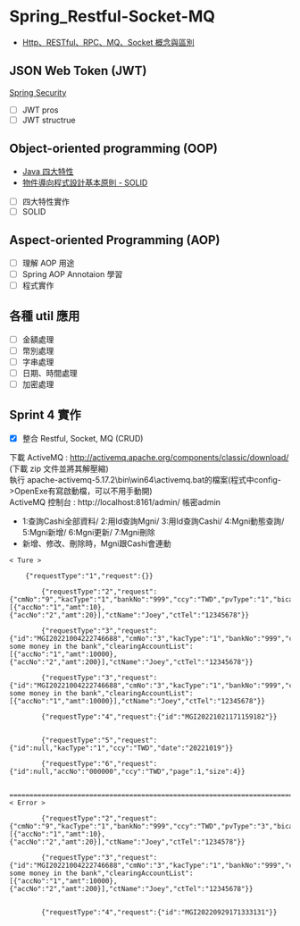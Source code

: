 # Spring_Restful-Socket-MQ
* [Http、RESTful、RPC、MQ、Socket 概念與區別](https://www.jianshu.com/p/e077193efe79)

## JSON Web Token (JWT)

[Spring Security](https://hackmd.io/@IDdlPCCwQoeX-9DvmEbLyw/r1V_j74Vs)

- [ ] JWT pros
- [ ] JWT structrue

## Object-oriented programming (OOP)

* [Java 四大特性](https://hackmd.io/@IDdlPCCwQoeX-9DvmEbLyw/Hyuo8LSaq)
* [物件導向程式設計基本原則 - SOLID](https://skyyen999.gitbooks.io/-study-design-pattern-in-java/content/oodPrinciple.html)

- [ ] 四大特性實作
- [ ] SOLID

## Aspect-oriented Programming (AOP)
- [ ] 理解 AOP 用途
- [ ] Spring AOP Annotaion 學習
- [ ] 程式實作

## 各種 util 應用
- [ ] 金額處理
- [ ] 幣別處理
- [ ] 字串處理
- [ ] 日期、時間處理
- [ ] 加密處理

## Sprint 4 實作
- [X] 整合 Restful, Socket, MQ (CRUD)

下載 ActiveMQ : http://activemq.apache.org/components/classic/download/ (下載 zip 文件並將其解壓縮)  
執行 apache-activemq-5.17.2\bin\win64\activemq.bat的檔案(程式中config->OpenExe有寫啟動檔，可以不用手動開)  
ActiveMQ 控制台 : http://localhost:8161/admin/ 帳密admin  
  
* 1:查詢Cashi全部資料/ 2:用Id查詢Mgni/ 3:用Id查詢Cashi/ 4:Mgni動態查詢/ 5:Mgni新增/ 6:Mgni更新/ 7:Mgni刪除
* 新增、修改、刪除時，Mgni跟Cashi會連動

```java=
< Ture >  
      
	{"requestType":"1","request":{}}

        {"requestType":"2","request":{"cmNo":"9","kacType":"1","bankNo":"999","ccy":"TWD","pvType":"1","bicaccNo":"0000000","iType":"1","pReason":"money","clearingAccountList":[{"accNo":"1","amt":10},{"accNo":"2","amt":20}],"ctName":"Joey","ctTel":"12345678"}}

        {"requestType":"3","request":{"id":"MGI20221004222746688","cmNo":"3","kacType":"1","bankNo":"999","ccy":"TWD","pvType":"1","bicaccNo":"0000000","iType":"1","pReason":"deposit some money in the bank","clearingAccountList":[{"accNo":"1","amt":10000},{"accNo":"2","amt":200}],"ctName":"Joey","ctTel":"12345678"}}

        {"requestType":"3","request":{"id":"MGI20221004222746688","cmNo":"3","kacType":"1","bankNo":"999","ccy":"TWD","pvType":"1","bicaccNo":"0000000","iType":"1","pReason":"deposit some money in the bank","clearingAccountList":[{"accNo":"1","amt":10000}],"ctName":"Joey","ctTel":"12345678"}}

        {"requestType":"4","request":{"id":"MGI20221021171159182"}}


        {"requestType":"5","request":{"id":null,"kacType":"1","ccy":"TWD","date":"20221019"}}

        {"requestType":"6","request":{"id":null,"accNo":"000000","ccy":"TWD","page":1,"size":4}}

        ===============================================================================================================
< Error >

        {"requestType":"2","request":{"cmNo":"9","kacType":"1","bankNo":"999","ccy":"TWD","pvType":"3","bicaccNo":"0000000","iType":"1","pReason":"money","clearingAccountList":[{"accNo":"1","amt":10},{"accNo":"2","amt":20}],"ctName":"Joey","ctTel":"1234578"}}

        {"requestType":"3","request":{"id":"MGI20221004222746688","cmNo":"3","kacType":"1","bankNo":"999","ccy":"HKD","pvType":"3","bicaccNo":"0000000","iType":"1","pReason":"deposit some money in the bank","clearingAccountList":[{"accNo":"1","amt":10000},{"accNo":"2","amt":200}],"ctName":"Joey","ctTel":"12345678"}}


        {"requestType":"4","request":{"id":"MGI20220929171333131"}}
        
```

